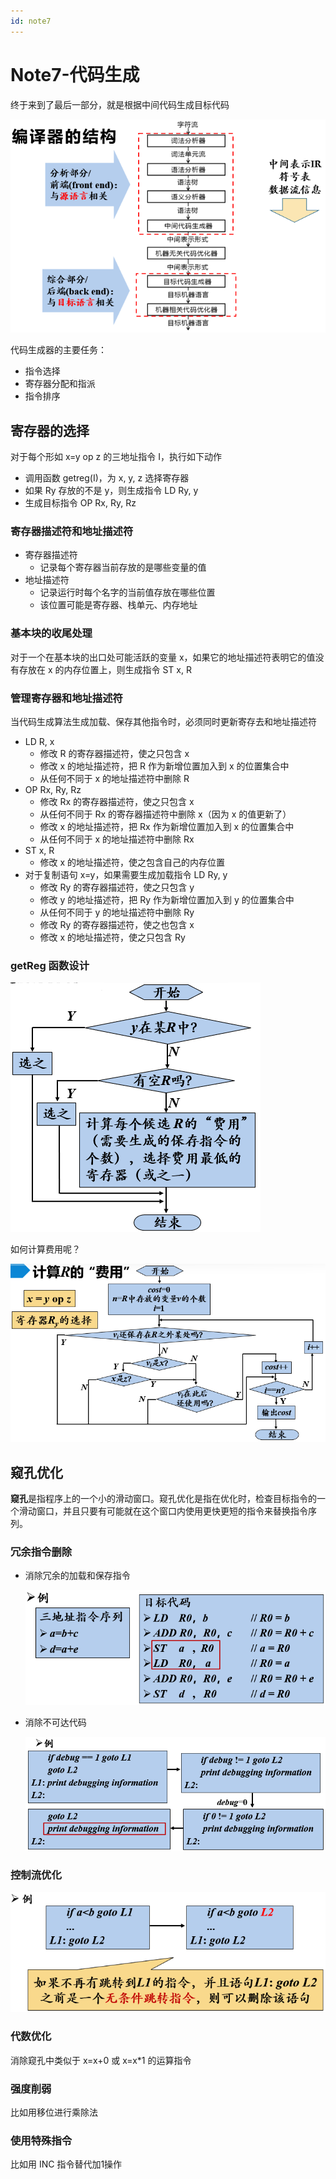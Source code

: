 ```yaml
---
id: note7
---
```


# Note7-代码生成

终于来到了最后一部分，就是根据中间代码生成目标代码

![](./assets/image-20230508224725261.png)

代码生成器的主要任务：

- 指令选择
- 寄存器分配和指派
- 指令排序

## 寄存器的选择

对于每个形如 x=y op z 的三地址指令 I，执行如下动作

- 调用函数 getreg(I)，为 x, y, z 选择寄存器
- 如果 Ry 存放的不是 y，则生成指令 LD Ry, y
- 生成目标指令 OP Rx, Ry, Rz

### 寄存器描述符和地址描述符

- 寄存器描述符
  - 记录每个寄存器当前存放的是哪些变量的值
- 地址描述符
  - 记录运行时每个名字的当前值存放在哪些位置
  - 该位置可能是寄存器、栈单元、内存地址

### 基本块的收尾处理

对于一个在基本块的出口处可能活跃的变量 x，如果它的地址描述符表明它的值没有存放在 x 的内存位置上，则生成指令 ST x, R

### 管理寄存器和地址描述符

当代码生成算法生成加载、保存其他指令时，必须同时更新寄存去和地址描述符

- LD R, x
  - 修改 R 的寄存器描述符，使之只包含 x
  - 修改 x 的地址描述符，把 R 作为新增位置加入到 x 的位置集合中
  - 从任何不同于 x 的地址描述符中删除 R
- OP Rx, Ry, Rz
  - 修改 Rx 的寄存器描述符，使之只包含 x
  - 从任何不同于 Rx 的寄存器描述符中删除 x（因为 x 的值更新了）
  - 修改 x 的地址描述符，把 Rx 作为新增位置加入到 x 的位置集合中
  - 从任何不同于 x 的地址描述符中删除 Rx
- ST x, R
  - 修改 x 的地址描述符，使之包含自己的内存位置
- 对于复制语句 x=y，如果需要生成加载指令 LD Ry, y
  - 修改 Ry 的寄存器描述符，使之只包含 y
  - 修改 y 的地址描述符，把 Ry 作为新增位置加入到 y 的位置集合中
  - 从任何不同于 y 的地址描述符中删除 Ry
  - 修改 Ry 的寄存器描述符，使之也包含 x
  - 修改 x 的地址描述符，使之只包含 Ry

### getReg 函数设计

![](./assets/image-20230508230401407.png)

如何计算费用呢？

![](./assets/image-20230508230430146.png)

## 窥孔优化

**窥孔**是指程序上的一个小的滑动窗口。窥孔优化是指在优化时，检查目标指令的一个滑动窗口，并且只要有可能就在这个窗口内使用更快更短的指令来替换指令序列。

### 冗余指令删除

- 消除冗余的加载和保存指令

  ![](./assets/image-20230508230720009.png)

- 消除不可达代码

  ![](./assets/image-20230508230748830.png)

### 控制流优化

![](./assets/image-20230508230816446.png)

### 代数优化

消除窥孔中类似于 x=x+0 或 x=x*1 的运算指令

### 强度削弱

比如用移位进行乘除法

### 使用特殊指令

比如用 INC 指令替代加1操作